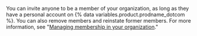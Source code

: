 You can invite anyone to be a member of your organization, as long as they have a personal account on {% data variables.product.prodname_dotcom %}. You can also remove members and reinstate former members. For more information, see "[Managing membership in your organization](/organizations/managing-membership-in-your-organization)."